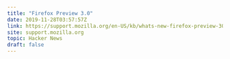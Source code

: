 ```yaml
---
title: "Firefox Preview 3.0"
date: 2019-11-28T03:57:57Z
link: https://support.mozilla.org/en-US/kb/whats-new-firefox-preview-30?utm_medium=RSS&utm_source=hune
site: support.mozilla.org
topic: Hacker News
draft: false
---
```

